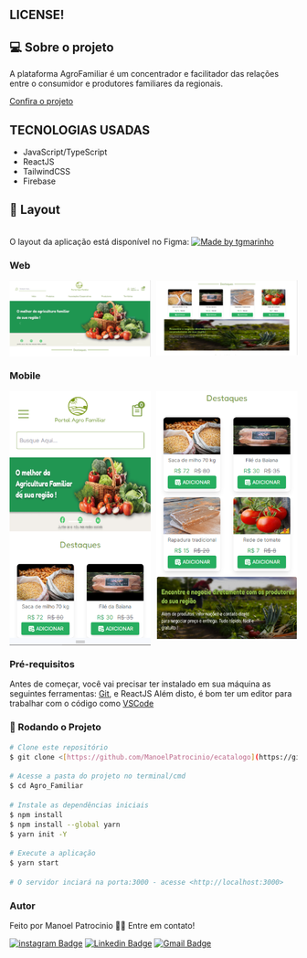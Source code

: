 

## LICENSE!

## 💻 Sobre o projeto

A plataforma AgroFamiliar é um concentrador e facilitador das relações entre o consumidor e produtores familiares da regionais. 

[Confira o projeto](https://agrofamiliar.vercel.app/) 


## TECNOLOGIAS USADAS

* JavaScript/TypeScript
* ReactJS
* TailwindCSS
* Firebase
      



## 🎨 Layout

</br>
O layout da aplicação está disponível no Figma:

<a href="https://www.figma.com/file/k3a79RNr0AYBGEVI24Yn1Y/Catalogo-Digital?node-id=49%3A2">
  <img alt="Made by tgmarinho" src="https://img.shields.io/badge/Acessar%20Layout%20-Figma-%2304D361">
</a>


### Web

<p align="center" style="display: flex; align-items: flex-start; justify-content: space-between;">
<img alt="AgroFamiliar home"  src="public/home.PNG" width="49%" >
<img alt="AgroFamiliar destaque"  src="public/destaques.PNG" width="49%">
</p>

### Mobile

<p align="center"  style="display: flex; align-items: flex-start; justify-content: space-between;">
 <img alt="AgroFamiliar home"  src="public/home-mobile.PNG" width="49%" >
<img alt="AgroFamiliar destaque"  src="public/destaque-mobile.PNG" width="49%">
</p>

### Pré-requisitos

Antes de começar, você vai precisar ter instalado em sua máquina as seguintes ferramentas:
[Git](https://git-scm.com), e ReactJS
Além disto, é bom ter um editor para trabalhar com o código como [VSCode](https://code.visualstudio.com/)

### 🎲 Rodando o Projeto

```bash
# Clone este repositório
$ git clone <[https://github.com/ManoelPatrocinio/ecatalogo](https://github.com/ManoelPatrocinio/Agro_Familiar)>

# Acesse a pasta do projeto no terminal/cmd
$ cd Agro_Familiar

# Instale as dependências iniciais
$ npm install
$ npm install --global yarn
$ yarn init -Y

# Execute a aplicação
$ yarn start

# O servidor inciará na porta:3000 - acesse <http://localhost:3000>


```

### Autor

Feito por  Manoel Patrocinio 👋🏽 Entre em contato!

[![instagram Badge](https://img.shields.io/badge/Instagram-E4405F?style=flat-square&logo=instagram&logoColor=white=https://www.instagram.com/patrocinioiii/)](https://www.instagram.com/patrocinioiii/) [![Linkedin Badge](https://img.shields.io/badge/-Manoel-blue?style=flat-square&logo=Linkedin&logoColor=white&link=https://linkedin.com/in/manoel-patrocinio-1b342b203/)](https://linkedin.com/in/manoel-patrocinio-1b342b203)
[![Gmail Badge](https://img.shields.io/badge/-manoelpatrocinio99@gmail.com-c14438?style=flat-square&logo=Gmail&logoColor=white&link=mailto:manoelpatrocinio99@gmail.com)](mailto:manoelpatrocinio99@gmail.com)
